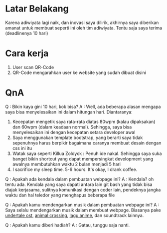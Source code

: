 # Latar Belakang
Karena adiwiyata lagi naik, dan inovasi saya dilirik, akhirnya saya diberikan amanat untuk membuat seperti ini oleh tim adiwiyata. Tentu saja saya terima (deadlinenya 10 hari)

# Cara kerja
1. User scan QR-Code
2. QR-Code mengarahkan user ke website yang sudah dibuat disini

# QnA
Q : Bikin kaya gini 10 hari, kok bisa?
A : Well, ada beberapa alasan mengapa saya bisa menyelesaikan ini dalam hitungan hari. Diantaranya:
1. Kecepatan mengetik saya rata-rata diatas 80wpm (kalau dipaksakan) dan 60wpm (dalam keadaan normal). Sehingga, saya bisa menyelesaikan ini dengan kecepatan setara developer awal
2. Saya menggunakan template bootstrap, yang berarti saya tidak sepenuhnya harus berpikir bagaimana caranya membuat desain dengan css ini itu
3. Watak saya seperti Killua Zoldyck : Penuh ide nakal. Sehingga saya suka banget bikin shortcut yang dapat mempersingkat development yang awalnya membutuhkan waktu 2 bulan menjadi 5 hari
4. I sacrifice my sleep time. 5-6 hours. It's okay, I drank coffee.

Q : Apakah ada kendala dalam pembuatan webpage ini?
A : Kendala? oh tentu ada. Kendala yang saya dapati antara lain git bash yang tidak bisa diajak kerjasama, sulitnya komunikasi dengan coder lain, pendeknya jangka waktu dan hal teledor yang menghapus beberapa file

Q : Apakah kamu mendengarkan musik dalam pembuatan webpage ini?
A : Saya selalu mendengarkan musik dalam membuat webpage. Biasanya pake [undertale ost]([https://www.example.com](https://www.youtube.com/watch?v=s7RRgF5Ve_E&list=PLpJl5XaLHtLX-pDk4kctGxtF4nq6BIyjg)), [animal crossing](https://www.youtube.com/watch?v=mXWh9h7tzf0), [lagu anime](https://www.youtube.com/watch?v=JBqxVX_LXvk&list=PLEWxb4I8sM9IANpBRkCH-c7fL6sIAq-Ql), dan soundtrack lainnya.

Q : Apakah kamu diberi hadiah?
A : Gatau, tunggu saja nanti.
